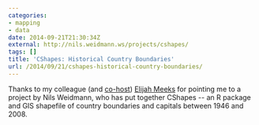 ```yaml
---
categories:
- mapping
- data
date: 2014-09-21T21:30:34Z
external: http://nils.weidmann.ws/projects/cshapes/
tags: []
title: 'CShapes: Historical Country Boundaries'
url: /2014/09/21/cshapes-historical-country-boundaries/
---
```


Thanks to my colleague (and [co-host](http://firstdraftpodcast.com)) [Elijah Meeks](https://twitter.com/Elijah_Meeks/status/513171905549832193) for pointing me to a project by Nils Weidmann, who has put together CShapes -- an R package and GIS shapefile of country boundaries and capitals between 1946 and 2008.
